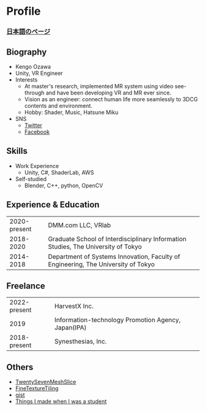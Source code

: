 # Profile

### [**日本語のページ**](../../README.md)

## Biography

- Kengo Ozawa
- Unity, VR Engineer
- Interests
    - At master's research, implemented MR system using video see-through and have been developing VR and MR ever since.
    - Vision as an engineer: connect human life more seamlessly to 3DCG contents and environment.
    - Hobby: Shader, Music, Hatsune Miku
- SNS
    - [Twitter](https://twitter.com/zawazawatw)
    - [Facebook](https://www.facebook.com/kengo.ozw)

## Skills

- Work Experience
    - Unity, C#, ShaderLab, AWS
- Self-studied
    - Blender, C++, python, OpenCV

## 

## Experience & Education
|   |   |
|---|---|
| 2020-present | DMM.com LLC, VRlab | Propose and implement mock-ups for casual VR games (3 in 3 months.) <br>Develop a VR hand-tracking system for user studies of academic papers.<br>[Develop a metaverse application](./dmmconnectchat.md) |
| 2018-2020 | Graduate School of Interdisciplinary Information Studies, The University of Tokyo | [Master thesis：Spatial presentation system to support a safe "VRwalking"](./arukivr.md) |
| 2014-2018 | Department of Systems Innovation, Faculty of Engineering, The University of Tokyo | Bachelor thesis：Design and evaluation of LNG fuel supply infrastructure based on network model for shipping company |

## Freelance
|   |   |
|---|---|
| 2022-present | HarvestX Inc. | Development of a simulator for a pollination robot using Unity |
| 2019    | Information-technology Promotion Agency, Japan(IPA) | [Mitou IT 2019: Development of VRwalking](./arukivr.md) |
| 2018-present | Synesthesias, Inc. | Assistance in developing XR content within Mobility<br>Assistance in making unity libraries<br>Many others |

## Others

- [TwentySevenMeshSlice](https://github.com/zawazawagh/TwentySevenMeshSlice)
- [FineTextureTiling](https://gist.github.com/zawazawagh/1295e2de491a1375762dc60da038a81f)
- [gist](https://gist.github.com/zawazawagh)
- [Things I made when I was a student](https://zawazawagh.github.io/zawazawa/works.html)
